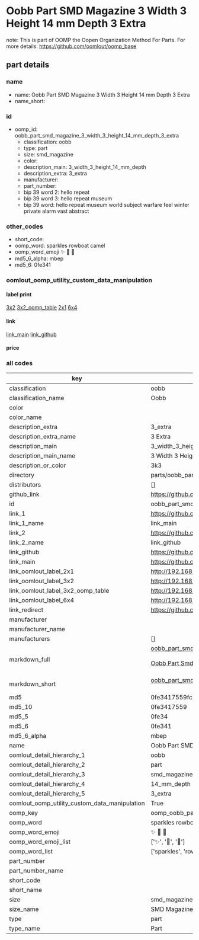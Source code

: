 # Oobb Part SMD Magazine 3 Width 3 Height 14 mm Depth 3 Extra  

note: This is part of OOMP the Oopen Organization Method For Parts. For more details: https://github.com/oomlout/oomp_base

##  part details
  







### name
* name: Oobb Part SMD Magazine 3 Width 3 Height 14 mm Depth 3 Extra
* name_short: 
### id
* oomp_id: oobb_part_smd_magazine_3_width_3_height_14_mm_depth_3_extra
  * classification: oobb
  * type: part
  * size: smd_magazine
  * color: 
  * description_main: 3_width_3_height_14_mm_depth
  * description_extra: 3_extra
  * manufacturer: 
  * part_number: 
  * bip 39 word 2: hello repeat
  * bip 39 word 3: hello repeat museum
  * bip 39 word: hello repeat museum world subject warfare feel winter private alarm vast abstract

### other_codes
* short_code: 
* oomp_word: sparkles rowboat camel
* oomp_word_emoji :sparkles: :rowboat: :camel:
* md5_6_alpha: mbep
* md5_6: 0fe341






### oomlout_oomp_utility_custom_data_manipulation
#### label print
[3x2](http://192.168.1.245:1112/?label=oomp%20mbep)
[3x2_oomp_table](http://192.168.1.108:1112/?label=oomp%20mbep)
[2x1](http://192.168.1.242:1112/?label=oomp%20mbep)
[6x4](http://192.168.1.55:1112/?label=oomp%20mbep)    

#### link

[link_main](https://github.com/oomlout/oomlout_oomp_version_1_messy/tree/main/parts/oobb_part_smd_magazine_3_width_3_height_14_mm_depth_3_extra) [link_github](https://github.com/oomlout/oomlout_oomp_version_1_messy/tree/main/parts/oobb_part_smd_magazine_3_width_3_height_14_mm_depth_3_extra)                             

#### price







### all codes 
| key | value |  
| --- | --- |  
| classification | oobb |  
| classification_name | Oobb |  
| color |  |  
| color_name |  |  
| description_extra | 3_extra |  
| description_extra_name | 3 Extra |  
| description_main | 3_width_3_height_14_mm_depth |  
| description_main_name | 3 Width 3 Height 14 mm Depth |  
| description_or_color | 3k3 |  
| directory | parts/oobb_part_smd_magazine_3_width_3_height_14_mm_depth_3_extra |  
| distributors | [] |  
| github_link | https://github.com/oomlout/oomlout_oomp_part_src/tree/main/parts/oobb_part_smd_magazine_3_width_3_height_14_mm_depth_3_extra |  
| id | oobb_part_smd_magazine_3_width_3_height_14_mm_depth_3_extra |  
| link_1 | https://github.com/oomlout/oomlout_oomp_version_1_messy/tree/main/parts/oobb_part_smd_magazine_3_width_3_height_14_mm_depth_3_extra |  
| link_1_name | link_main |  
| link_2 | https://github.com/oomlout/oomlout_oomp_version_1_messy/tree/main/parts/oobb_part_smd_magazine_3_width_3_height_14_mm_depth_3_extra |  
| link_2_name | link_github |  
| link_github | https://github.com/oomlout/oomlout_oomp_version_1_messy/tree/main/parts/oobb_part_smd_magazine_3_width_3_height_14_mm_depth_3_extra |  
| link_main | https://github.com/oomlout/oomlout_oomp_version_1_messy/tree/main/parts/oobb_part_smd_magazine_3_width_3_height_14_mm_depth_3_extra |  
| link_oomlout_label_2x1 | http://192.168.1.242:1112/?label=oomp%20mbep |  
| link_oomlout_label_3x2 | http://192.168.1.245:1112/?label=oomp%20mbep |  
| link_oomlout_label_3x2_oomp_table | http://192.168.1.108:1112/?label=oomp%20mbep |  
| link_oomlout_label_6x4 | http://192.168.1.55:1112/?label=oomp%20mbep |  
| link_redirect | https://github.com/oomlout/oomlout_oomp_version_1_messy/tree/main/parts/oobb_part_smd_magazine_3_width_3_height_14_mm_depth_3_extra |  
| manufacturer |  |  
| manufacturer_name |  |  
| manufacturers | [] |  
| markdown_full | [oobb_part_smd_magazine_3_width_3_height_14_mm_depth_3_extra](none)<br>[](none)<br>[Oobb Part Smd Magazine 3 Width 3 Height 14 Mm Depth 3 Extra](none)<br><br> |  
| markdown_short | [oobb_part_smd_magazine_3_width_3_height_14_mm_depth_3_extra](none)<br><br> |  
| md5 | 0fe3417559fc0a9bdc6bffdb236dab56 |  
| md5_10 | 0fe3417559 |  
| md5_5 | 0fe34 |  
| md5_6 | 0fe341 |  
| md5_6_alpha | mbep |  
| name | Oobb Part SMD Magazine 3 Width 3 Height 14 mm Depth 3 Extra |  
| oomlout_detail_hierarchy_1 | oobb |  
| oomlout_detail_hierarchy_2 | part |  
| oomlout_detail_hierarchy_3 | smd_magazine |  
| oomlout_detail_hierarchy_4 | 14_mm_depth |  
| oomlout_detail_hierarchy_5 | 3_extra |  
| oomlout_oomp_utility_custom_data_manipulation | True |  
| oomp_key | oomp_oobb_part_smd_magazine_3_width_3_height_14_mm_depth_3_extra |  
| oomp_word | sparkles rowboat camel |  
| oomp_word_emoji | :sparkles: :rowboat: :camel: |  
| oomp_word_emoji_list | [':sparkles:', ':rowboat:', ':camel:'] |  
| oomp_word_list | ['sparkles', 'rowboat', 'camel'] |  
| part_number |  |  
| part_number_name |  |  
| short_code |  |  
| short_name |  |  
| size | smd_magazine |  
| size_name | SMD Magazine |  
| type | part |  
| type_name | Part |  

